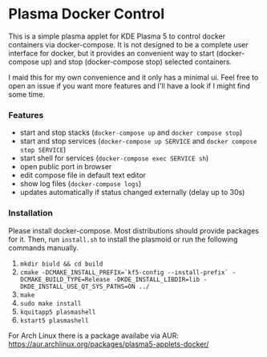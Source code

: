 # Plasma Docker Control

This is a simple plasma applet for KDE Plasma 5 to control docker containers via docker-compose. It is not designed to be a complete user interface for docker, but it provides an convenient way to start (docker-compose up) and stop (docker-compose stop) selected containers. 

I maid this for my own convenience and it only has a minimal ui. Feel free to open an issue if you want more features and I'll have a look if I might find some time.

### Features
* start and stop stacks (`docker-compose up` and `docker compose stop`)
* start and stop services (`docker-compose up SERVICE` and `docker compose stop SERVICE`)
* start shell for services (`docker-compose exec SERVICE sh`)
* open public port in browser
* edit compose file in default text editor
* show log files (`docker-compose logs`)
* updates automatically if status changed externally (delay up to 30s)

### Installation

Please install docker-compose. Most distributions should provide packages for it. Then, run `install.sh` to install the plasmoid or run the following commands manually.

1. `mkdir biuld && cd build`
2. ```cmake -DCMAKE_INSTALL_PREFIX=`kf5-config --install-prefix` -DCMAKE_BUILD_TYPE=Release -DKDE_INSTALL_LIBDIR=lib -DKDE_INSTALL_USE_QT_SYS_PATHS=ON ../```
3. `make`
4. `sudo make install`
5. `kquitapp5 plasmashell`
6. `kstart5 plasmashell`

For Arch Linux there is a package availabe via AUR: https://aur.archlinux.org/packages/plasma5-applets-docker/
